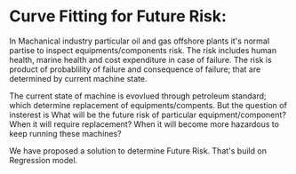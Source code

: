 # Curve Fitting for Future Risk:
In Machanical industry particular oil and gas offshore plants it's normal partise to inspect equipments/components risk. The risk includes human health, marine health and cost expenditure in case of failure. The risk is product of probablility of failure and consequence of failure; that are determined by current machine state.

The current state of machine is evovlued through petroleum standard; which determine replacement of equipments/compents. But the question of insterest is What will be the future risk of particular equipment/component? When it will require replacement? When it will become more hazardous to keep running these machines? 

We have proposed a solution to determine Future Risk. That's build on Regression model.
